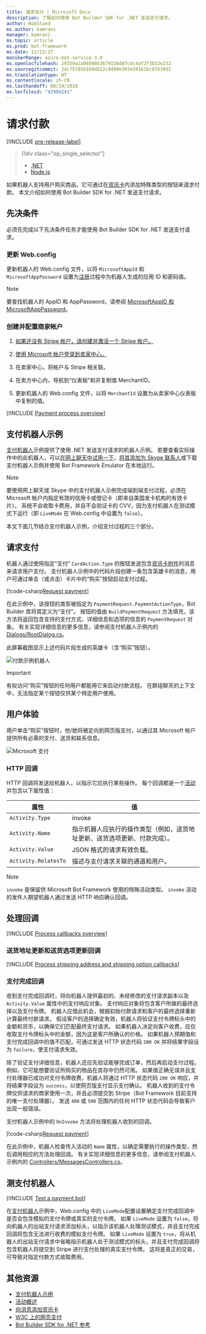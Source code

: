 ```yaml
---
title: 请求支付 | Microsoft Docs
description: 了解如何使用 Bot Builder SDK for .NET 发送支付请求。
author: RobStand
ms.author: kamrani
manager: kamrani
ms.topic: article
ms.prod: bot-framework
ms.date: 12/13/17
monikerRange: azure-bot-service-3.0
ms.openlocfilehash: 29359a2a0489863679158d87cdc4af2f3b52e232
ms.sourcegitcommit: 2dc75701b169d822c9499e393439161bc87639d2
ms.translationtype: HT
ms.contentlocale: zh-CN
ms.lasthandoff: 08/24/2018
ms.locfileid: "42904241"
---
```

# <a name="request-payment"></a>请求付款

[!INCLUDE [pre-release-label](../includes/pre-release-label-v3.md)]

> [!div class="op_single_selector"]
> - [.NET](../dotnet/bot-builder-dotnet-request-payment.md)
> - [Node.js](../nodejs/bot-builder-nodejs-request-payment.md)

如果机器人支持用户购买商品，它可通过在[资讯卡](bot-builder-dotnet-add-rich-card-attachments.md)内添加特殊类型的按钮来请求付款。 本文介绍如何使用 Bot Builder SDK for .NET 发送支付请求。

## <a name="prerequisites"></a>先决条件

必须先完成以下先决条件任务才能使用 Bot Builder SDK for .NET 发送支付请求。

### <a name="update-webconfig"></a>更新 Web.config

更新机器人的 Web.config 文件，以将 `MicrosoftAppId` 和 `MicrosoftAppPassword` 设置为[注册](~/bot-service-quickstart-registration.md)过程中为机器人生成的应用 ID 和密码值。 

> [!NOTE]
> 要查找机器人的 AppID 和 AppPassword，请参阅 [MicrosoftAppID 和 MicrosoftAppPassword](~/bot-service-manage-overview.md#microsoftappid-and-microsoftapppassword)。

### <a name="create-and-configure-merchant-account"></a>创建并配置商家帐户

1. <a href="https://dashboard.stripe.com/register" target="_blank">如果还没有 Stripe 帐户，请创建并激活一个 Stripe 帐户。</a>

2. <a href="https://seller.microsoft.com/en-us/dashboard/registration/seller/?accountprogram=botframework" target="_blank">使用 Microsoft 帐户登录到卖家中心。</a>

3. 在卖家中心，将帐户与 Stripe 相关联。

4. 在卖方中心内，导航到“仪表板”和并复制值 MerchantID。

5. 更新机器人的 Web.config 文件，以将 `MerchantId` 设置为从卖家中心仪表板中复制的值。 

[!INCLUDE [Payment process overview](../includes/snippet-payment-process-overview.md)]

## <a name="payment-bot-sample"></a>支付机器人示例

<a href="https://github.com/Microsoft/BotBuilder-Samples/tree/master/CSharp/sample-payments" target="_blank">支付机器人</a>示例提供了使用 .NET 发送支付请求的机器人示例。 若要查看实际操作中的此机器人，可以<a href="https://webchat.botframework.com/embed/paymentsample?s=d39Bk7JOMzQ.cwA.Rig.dumLki9bs3uqfWFMjXPn5PFnQVmT2VAVR1Zl1iPi07k" target="_blank">在网上聊天中试用一下</a>，<a href="https://join.skype.com/bot/9fbc0f17-43eb-40fe-bf3b-af151e6ce45e" target="_blank">将其添加为 Skype 联系人</a>或下载支付机器人示例并使用 Bot Framework Emulator 在本地运行。 

> [!NOTE]
> 要使用网上聊天或 Skype 中的支付机器人示例完成端到端支付过程，必须在 Microsoft 帐户内指定有效的信用卡或借记卡（即来自美国发卡机构的有效卡片）。 系统不会收取卡费用，并且不会验证卡的 CVV，因为支付机器人在测试模式下运行（即 `LiveMode` 在 Web.config 中设置为 `false`）。

本文下面几节结合支付机器人示例，介绍支付过程的三个部分。

## <a id="request-payment"></a>请求支付

机器人通过使用指定“支付” `CardAction.Type` 的按钮发送包含[资讯卡附件](bot-builder-dotnet-add-rich-card-attachments.md)的消息来请求用户支付。 支付机器人示例中的代码片段创建一条包含英雄卡的消息，用户可通过单击（或点击）卡片中的“购买”按钮启动支付过程。 

[!code-csharp[Request payment](../includes/code/dotnet-request-payment.cs#requestPayment)]

在此示例中，该按钮的类型被指定为 `PaymentRequest.PaymentActionType`，Bot Builder 库将其定义为“支付”。 按钮的值由 `BuildPaymentRequest` 方法填充，该方法将返回包含支持的支付方式、详细信息和选项的信息的 `PaymentRequest` 对象。 有关实现详细信息的更多信息，请参阅支付机器人示例内的 <a href="https://github.com/Microsoft/BotBuilder-Samples/tree/master/CSharp/sample-payments" target="_blank">Dialogs/RootDialog.cs</a>。

此屏幕截图显示上述代码片段生成的英雄卡（含“购买”按钮）。 
 
![付款示例机器人](../media/payments-bot-buy.png) 

> [!IMPORTANT]
> 有权访问“购买”按钮的任何用户都能用它来启动付款流程。 在群组聊天的上下文中，无法指定某个按钮仅供某个特定用户使用。 

## <a id="user-experience"></a>用户体验

用户单击“购买”按钮时，他/她将被定向到网页版支付，以通过其 Microsoft 帐户提供所有必需的支付、送货和联系信息。 

![Microsoft 支付](../media/microsoft-payment.png)

### <a name="http-callbacks"></a>HTTP 回调

HTTP 回调将发送给机器人，以指示它应执行某些操作。 每个回调都是一个[活动](bot-builder-dotnet-activities.md)并包含以下属性值： 

| 属性 | 值 |
|----|----|
| `Activity.Type` | invoke | 
| `Activity.Name` | 指示机器人应执行的操作类型（例如，送货地址更新、送货选项更新、付款完成）。 | 
| `Activity.Value` | JSON 格式的请求有效负载。 | 
| `Activity.RelatesTo` |  描述与支付请求关联的通道和用户。 | 

> [!NOTE]
> `invoke` 是保留供 Microsoft Bot Framework 使用的特殊活动类型。 `invoke` 活动的发件人期望机器人通过发送 HTTP 响应确认回调。

## <a id="process-callbacks"></a>处理回调

[!INCLUDE [Process callbacks overview](../includes/snippet-payment-process-callbacks-overview.md)]

### <a name="shipping-address-update-and-shipping-option-update-callbacks"></a>送货地址更新和送货选项更新回调

[!INCLUDE [Process shipping address and shipping option callbacks](../includes/snippet-payment-process-callbacks-1.md)]

### <a name="payment-complete-callbacks"></a>支付完成回调

收到支付完成回调时，将向机器人提供最初的、未经修改的支付请求副本以及 `Activity.Value` 属性中的支付响应对象。 支付响应对象将包含客户所做的最终选择以及支付令牌。 机器人应借此机会，根据初始付款请求和客户的最终选择重新计算最终付款请求。 假设客户的选择确定有效，机器人将验证支付令牌标头中的金额和货币，以确保它们匹配最终支付请求。  如果机器人决定向客户收费，应仅收取支付令牌标头中的金额，因为这是客户所确认的价格。 如果机器人预期值和支付完成回调中的值不匹配，可通过发送 HTTP 状态代码 `200 OK` 并将结果字段设为 `failure`，使支付请求失效。   

除了验证支付详细信息，机器人还应先验证能够完成订单，然后再启动支付过程。 例如，它可能想要验证所购买的物品在库存中仍然可用。 如果值正确无误并且支付处理器已成功对支付令牌收费，机器人将通过 HTTP 状态代码 `200 OK` 响应，并将结果字段设为 `success`，以使网页版支付显示支付确认。 机器人收到的支付令牌仅供请求的商家使用一次，并且必须提交到 Stripe（Bot Framework 目前支持的唯一支付处理器）。 发送 `400` 或 `500` 范围内的任何 HTTP 状态代码会导致客户出现一般错误。

支付机器人示例中的 `OnInvoke` 方法将处理机器人收到的回调。 

[!code-csharp[Request payment](../includes/code/dotnet-request-payment.cs#processCallback)]

在此示例中，机器人检查传入活动的 `Name` 属性，以确定需要执行的操作类型，然后调用相应的方法处理回调。 有关实现详细信息的更多信息，请参阅支付机器人示例内的 <a href="https://github.com/Microsoft/BotBuilder-Samples/tree/master/CSharp/sample-payments" target="_blank">Controllers/MessagesControllers.cs</a>。

## <a name="testing-a-payment-bot"></a>测支付机器人

[!INCLUDE [Test a payment bot](../includes/snippet-payment-test-bot.md)]

在<a href="https://github.com/Microsoft/BotBuilder-Samples/tree/master/CSharp/sample-payments" target="_blank">支付机器人</a>示例中，Web.config 中的 `LiveMode`配置设置确定支付完成回调中是否会包含模拟的支付令牌或真实的支付令牌。 如果 `LiveMode` 设置为 `false`，将向机器人的出站支付请求添加标头，以指示该机器人处理测试模式，并且支付完成回调将包含无法进行收费的模拟支付令牌。 如果 `LiveMode` 设置为 `true`，将从机器人的出站支付请求中省略指示机器人处于测试模式的标头，并且支付完成回调将包含机器人将提交到 Stripe 进行支付处理的真实支付令牌。 这将是真正的交易，可导致对指定付款方式收取费用。 

## <a name="additional-resources"></a>其他资源

- <a href="https://github.com/Microsoft/BotBuilder-Samples/tree/master/CSharp/sample-payments" target="_blank">支付机器人示例</a>
- [活动概述](bot-builder-dotnet-activities.md)
- [向消息添加资讯卡](bot-builder-dotnet-add-rich-card-attachments.md)
- <a href="http://www.w3.org/Payments/" target="_blank">W3C 上的网页支付</a> 
- <a href="/dotnet/api/?view=botbuilder-3.11.0" target="_blank">Bot Builder SDK for .NET 参考</a>
